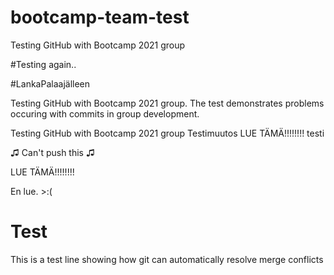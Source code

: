 # bootcamp-team-test
Testing GitHub with Bootcamp 2021 group

#Testing again..

#LankaPalaajälleen

Testing GitHub with Bootcamp 2021 group. The test demonstrates problems occuring with commits in group development.

Testing GitHub with Bootcamp 2021 group
Testimuutos
LUE TÄMÄ!!!!!!!!
testi

♫ Can't push this ♫

LUE TÄMÄ!!!!!!!!

En lue. >:(
# Test
This is a test line showing how git can automatically resolve merge conflicts
